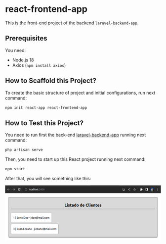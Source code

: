 # react-frontend-app

This is the front-end project of the backend `laravel-backend-app`.

## Prerequisites

You need:
* Node.js 18
* Axios (`npm install axios`)

## How to Scaffold this Project?

To create the basic structure of project and initial configurations, run next command:
```bash
npm init react-app react-frontend-app
```

## How to Test this Project?

You need to run first the back-end [laravel-backend-app](https://github.com/lozanotux/laravel-backend-app) running next command:
```bash
php artisan serve
```

Then, you need to start up this React project running next command:
```bash
npm start
```

After that, you will see something like this:

![screenshot](./images/screenshot.png)